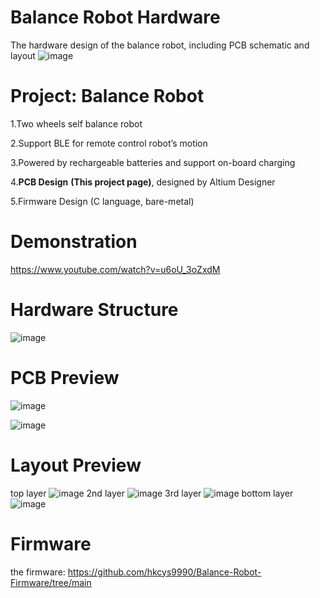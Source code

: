 # Balance Robot Hardware
The hardware design of the balance robot, including PCB schematic and layout
![image](https://github.com/user-attachments/assets/2baac360-61ce-486a-84f7-f0306064dccb)

# Project: Balance Robot 
1.Two wheels self balance robot

2.Support BLE for remote control robot’s motion

3.Powered by rechargeable batteries and support on-board charging 

4.**PCB Design** **(This project page)**, designed by Altium Designer

5.Firmware Design (C language, bare-metal)

# Demonstration
https://www.youtube.com/watch?v=u6oU_3oZxdM

# Hardware Structure
![image](https://github.com/user-attachments/assets/56e582bc-2032-436c-bdb0-fe9698ca58f3)

# PCB Preview

![image](https://github.com/user-attachments/assets/cc49f591-793d-4b01-9c26-d95803374def)

![image](https://github.com/user-attachments/assets/51ebdfce-af01-4b70-8bac-d2447e55a0d8)

# Layout Preview
top layer
![image](https://github.com/user-attachments/assets/cdd905ca-d6af-425b-91f3-24bfe8503c14)
2nd layer
![image](https://github.com/user-attachments/assets/2633e78f-5a14-4c79-a912-950219bf8337)
3rd layer
![image](https://github.com/user-attachments/assets/9daafd07-ab3e-45ae-9bd9-0e3aa5ae429b)
bottom layer
![image](https://github.com/user-attachments/assets/eb732a83-bf18-470e-8639-7bec172f6b2a)

# Firmware 
the firmware: https://github.com/hkcys9990/Balance-Robot-Firmware/tree/main
